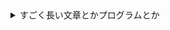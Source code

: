 
<details><summary>すごく長い文章とかプログラムとか</summary><div>

```python
print('Hello world!')
```　
</div></details>

